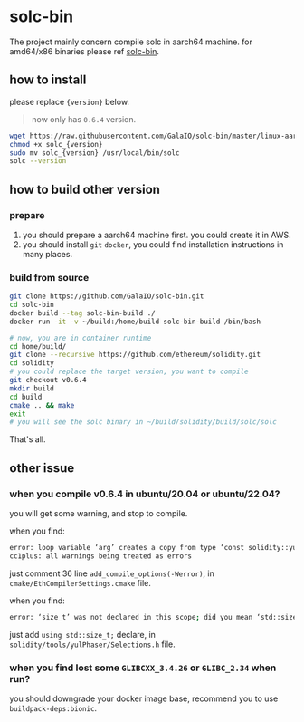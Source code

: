 # solc-bin
The project mainly concern compile solc in aarch64 machine. for amd64/x86 binaries please ref [solc-bin](https://github.com/ethereum/solc-bin/).

## how to install

please replace `{version}` below.

> now only has `0.6.4` version.

```bash
wget https://raw.githubusercontent.com/GalaIO/solc-bin/master/linux-aarch64/solc_{version}
chmod +x solc_{version}
sudo mv solc_{version} /usr/local/bin/solc
solc --version
```

## how to build other version

### prepare

1. you should prepare a aarch64 machine first. you could create it in AWS.
2. you should install `git` `docker`, you could find installation instructions in many places.

### build from source

```bash
git clone https://github.com/GalaIO/solc-bin.git
cd solc-bin
docker build --tag solc-bin-build ./
docker run -it -v ~/build:/home/build solc-bin-build /bin/bash

# now, you are in container runtime
cd home/build/
git clone --recursive https://github.com/ethereum/solidity.git
cd solidity
# you could replace the target version, you want to compile
git checkout v0.6.4
mkdir build
cd build
cmake .. && make
exit
# you will see the solc binary in ~/build/solidity/build/solc/solc
```

That's all.

## other issue

### when you compile v0.6.4 in ubuntu/20.04 or ubuntu/22.04?

you will get some warning, and stop to compile.

when you find:

```bash
error: loop variable ‘arg’ creates a copy from type ‘const solidity::yul::TypedName’ [-Werror=range-loop-construct]
cc1plus: all warnings being treated as errors
```

just comment 36 line `add_compile_options(-Werror)`, in `cmake/EthCompilerSettings.cmake` file.

when you find:

```bash
error: ‘size_t’ was not declared in this scope; did you mean ‘std::size_t’?
```

just add `using std::size_t;` declare, in `solidity/tools/yulPhaser/Selections.h` file.

### when you find lost some `GLIBCXX_3.4.26` or `GLIBC_2.34` when run?

you should downgrade your docker image base, recommend you to use `buildpack-deps:bionic`.